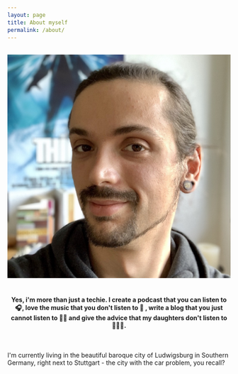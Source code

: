 ```yaml
---
layout: page
title: About myself
permalink: /about/
---
```


<br />
<div align="center">
    <img class="author-image" src="/assets/flowinho.jpg">
    <br />
    <br />
    <h4>Yes, i'm more than just a techie. I create a podcast that you can listen to 🎧, love the music that you don't listen to 🙉 , write a blog that you just cannot listen to ✍🏻 and give the advice that my daughters don't listen to 🤦🏻‍♂️.</h4>
    <br />
</div>

I'm currently living in the beautiful baroque city of Ludwigsburg in Southern Germany, right next to Stuttgart - the city with the car problem, you recall?
